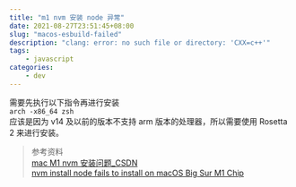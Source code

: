 ```yaml
---
title: "m1 nvm 安装 node 异常"
date: 2021-08-27T23:51:45+08:00
slug: "macos-esbuild-failed"
description: "clang: error: no such file or directory: 'CXX=c++'"
tags: 
    - javascript
categories:
    - dev
---
```


需要先执行以下指令再进行安装  
`arch -x86_64 zsh`  
应该是因为 v14 及以前的版本不支持 arm 版本的处理器，所以需要使用 Rosetta 2 来进行安装。

> 参考资料  
> [mac M1 nvm 安装问题_CSDN](https://blog.csdn.net/longgege001/article/details/114067242)   
> [nvm install node fails to install on macOS Big Sur M1 Chip](https://github.com/nvm-sh/nvm/issues/2350#issuecomment-734132550)
